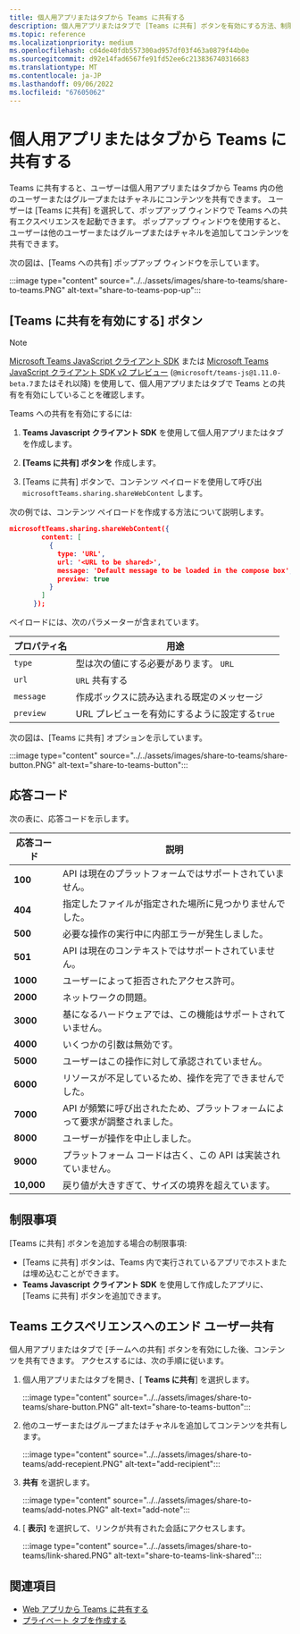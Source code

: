 ```yaml
---
title: 個人用アプリまたはタブから Teams に共有する
description: 個人用アプリまたはタブで [Teams に共有] ボタンを有効にする方法、制限事項、エンド ユーザー エクスペリエンスについて説明します。
ms.topic: reference
ms.localizationpriority: medium
ms.openlocfilehash: cd4de40fdb557300ad957df03f463a0879f44b0e
ms.sourcegitcommit: d92e14fad6567fe91fd52ee6c213836740316683
ms.translationtype: MT
ms.contentlocale: ja-JP
ms.lasthandoff: 09/06/2022
ms.locfileid: "67605062"
---
```

# <a name="share-to-teams-from-personal-app-or-tab"></a>個人用アプリまたはタブから Teams に共有する

Teams に共有すると、ユーザーは個人用アプリまたはタブから Teams 内の他のユーザーまたはグループまたはチャネルにコンテンツを共有できます。 ユーザーは [Teams に共有] を選択して、ポップアップ ウィンドウで Teams への共有エクスペリエンスを起動できます。 ポップアップ ウィンドウを使用すると、ユーザーは他のユーザーまたはグループまたはチャネルを追加してコンテンツを共有できます。

次の図は、[Teams への共有] ポップアップ ウィンドウを示しています。

:::image type="content" source="../../assets/images/share-to-teams/share-to-teams.PNG" alt-text="share-to-teams-pop-up":::

## <a name="enable-share-to-teams-button"></a>[Teams に共有を有効にする] ボタン

> [!NOTE]
> [Microsoft Teams JavaScript クライアント SDK](../../tabs/how-to/using-teams-client-sdk.md) または [Microsoft Teams JavaScript クライアント SDK v2 プレビュー](../../tabs/how-to/using-teams-client-sdk.md) (`@microsoft/teams-js@1.11.0-beta.7`またはそれ以降) を使用して、個人用アプリまたはタブで Teams との共有を有効にしていることを確認します。

Teams への共有を有効にするには:

1. **Teams Javascript クライアント SDK** を使用して個人用アプリまたはタブを作成します。

2. **[Teams に共有] ボタンを** 作成します。

3. [Teams に共有] ボタンで、コンテンツ ペイロードを使用して呼び出 `microsoftTeams.sharing.shareWebContent` します。

次の例では、コンテンツ ペイロードを作成する方法について説明します。

```json
microsoftTeams.sharing.shareWebContent({
        content: [
          {
            type: 'URL',
            url: '<URL to be shared>',
            message: 'Default message to be loaded in the compose box',
            preview: true
          }
        ]
      });
```

ペイロードには、次のパラメーターが含まれています。

| プロパティ名 | 用途 |
|---|---|
| `type` | 型は次の値にする必要があります。 `URL` |
| `url` | `URL` 共有する |
|`message`| 作成ボックスに読み込まれる既定のメッセージ |
| `preview` | URL プレビューを有効にするように設定する`true` |

次の図は、[Teams に共有] オプションを示しています。

:::image type="content" source="../../assets/images/share-to-teams/share-button.PNG" alt-text="share-to-teams-button":::

## <a name="response-codes"></a>応答コード

次の表に、応答コードを示します。

|応答コード|説明|
|---|---|
| **100** | API は現在のプラットフォームではサポートされていません。 |
| **404** | 指定したファイルが指定された場所に見つかりませんでした。 |
| **500** | 必要な操作の実行中に内部エラーが発生しました。 |
| **501** | API は現在のコンテキストではサポートされていません。 |
| **1000** | ユーザーによって拒否されたアクセス許可。 |
| **2000** | ネットワークの問題。 |
| **3000** | 基になるハードウェアでは、この機能はサポートされていません。 |
| **4000** | いくつかの引数は無効です。 |
| **5000** | ユーザーはこの操作に対して承認されていません。 |
| **6000** | リソースが不足しているため、操作を完了できませんでした。 |
| **7000** | API が頻繁に呼び出されたため、プラットフォームによって要求が調整されました。 |
| **8000** | ユーザーが操作を中止しました。 |
| **9000** | プラットフォーム コードは古く、この API は実装されていません。 |
| **10,000** | 戻り値が大きすぎて、サイズの境界を超えています。 |

## <a name="limitations"></a>制限事項

[Teams に共有] ボタンを追加する場合の制限事項:

* [Teams に共有] ボタンは、Teams 内で実行されているアプリでホストまたは埋め込むことができます。
* **Teams Javascript クライアント SDK** を使用して作成したアプリに、[Teams に共有] ボタンを追加できます。

## <a name="end-user-share-to-teams-experience"></a>Teams エクスペリエンスへのエンド ユーザー共有

個人用アプリまたはタブで [チームへの共有] ボタンを有効にした後、コンテンツを共有できます。 アクセスするには、次の手順に従います。

1. 個人用アプリまたはタブを開き、[ **Teams に共有**] を選択します。

    :::image type="content" source="../../assets/images/share-to-teams/share-button.PNG" alt-text="share-to-teams-button":::

2. 他のユーザーまたはグループまたはチャネルを追加してコンテンツを共有します。

    :::image type="content" source="../../assets/images/share-to-teams/add-recepient.PNG" alt-text="add-recipient":::

3. **共有** を選択します。

   :::image type="content" source="../../assets/images/share-to-teams/add-notes.PNG" alt-text="add-note":::

4. [ **表示]** を選択して、リンクが共有された会話にアクセスします。

   :::image type="content" source="../../assets/images/share-to-teams/link-shared.PNG" alt-text="share-to-teams-link-shared":::

## <a name="see-also"></a>関連項目

* [Web アプリから Teams に共有する](share-to-teams-from-web-apps.md)
* [プライベート タブを作成する](../../tabs/how-to/create-personal-tab.md)
